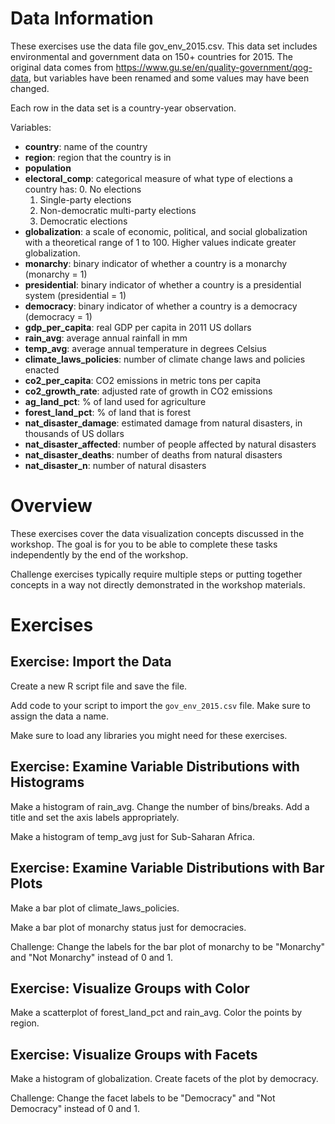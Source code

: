 # Data Information

These exercises use the data file gov_env_2015.csv. This data set includes environmental and government data on 150+ countries for 2015. The original data comes from <https://www.gu.se/en/quality-government/qog-data>, but variables have been renamed and some values may have been changed.

Each row in the data set is a country-year observation.

Variables:

-   **country**: name of the country
-   **region**: region that the country is in
-   **population**
-   **electoral_comp**: categorical measure of what type of elections a country has:
    0.  No elections
    1.  Single-party elections
    2.  Non-democratic multi-party elections
    3.  Democratic elections
-   **globalization**: a scale of economic, political, and social globalization with a theoretical range of 1 to 100. Higher values indicate greater globalization.
-   **monarchy**: binary indicator of whether a country is a monarchy (monarchy = 1)
-   **presidential**: binary indicator of whether a country is a presidential system (presidential = 1)
-   **democracy**: binary indicator of whether a country is a democracy (democracy = 1)
-   **gdp_per_capita**: real GDP per capita in 2011 US dollars
-   **rain_avg**: average annual rainfall in mm
-   **temp_avg**: average annual temperature in degrees Celsius
-   **climate_laws_policies**: number of climate change laws and policies enacted
-   **co2_per_capita**: CO2 emissions in metric tons per capita
-   **co2_growth_rate**: adjusted rate of growth in CO2 emissions
-   **ag_land_pct**: % of land used for agriculture
-   **forest_land_pct**: % of land that is forest
-   **nat_disaster_damage**: estimated damage from natural disasters, in thousands of US dollars
-   **nat_disaster_affected**: number of people affected by natural disasters
-   **nat_disaster_deaths**: number of deaths from natural disasters
-   **nat_disaster_n**: number of natural disasters

# Overview

These exercises cover the data visualization concepts discussed in the workshop. The goal is for you to be able to complete these tasks independently by the end of the workshop.

Challenge exercises typically require multiple steps or putting together concepts in a way not directly demonstrated in the workshop materials.

# Exercises

## Exercise: Import the Data

Create a new R script file and save the file.

Add code to your script to import the `gov_env_2015.csv` file. Make sure to assign the data a name.

Make sure to load any libraries you might need for these exercises.

## Exercise: Examine Variable Distributions with Histograms

Make a histogram of rain_avg. Change the number of bins/breaks. Add a title and set the axis labels appropriately.

Make a histogram of temp_avg just for Sub-Saharan Africa.

## Exercise: Examine Variable Distributions with Bar Plots

Make a bar plot of climate_laws_policies.

Make a bar plot of monarchy status just for democracies.

Challenge: Change the labels for the bar plot of monarchy to be "Monarchy" and "Not Monarchy" instead of 0 and 1.

## Exercise: Visualize Groups with Color

Make a scatterplot of forest_land_pct and rain_avg. Color the points by region.

## Exercise: Visualize Groups with Facets

Make a histogram of globalization. Create facets of the plot by democracy.

Challenge: Change the facet labels to be "Democracy" and "Not Democracy" instead of 0 and 1.
